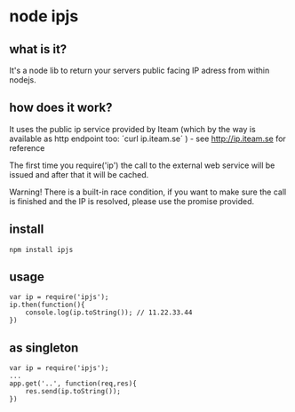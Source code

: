 node ipjs
====

## what is it?
It's a node lib to return your servers public facing IP adress from within nodejs.

## how does it work?
It uses the public ip service provided by Iteam (which by the way is available as http endpoint too: ´curl ip.iteam.se´ ) - see http://ip.iteam.se for reference

The first time you require('ip') the call to the external web service will be issued and after that it will be cached. 

Warning! There is a built-in race condition, if you want to make sure the call is finished and the IP is resolved, please use the promise provided.

## install

    npm install ipjs

## usage

    var ip = require('ipjs');
    ip.then(function(){
        console.log(ip.toString()); // 11.22.33.44
    })

## as singleton

    var ip = require('ipjs');
    ...
    app.get('..', function(req,res){
        res.send(ip.toString());
    })

